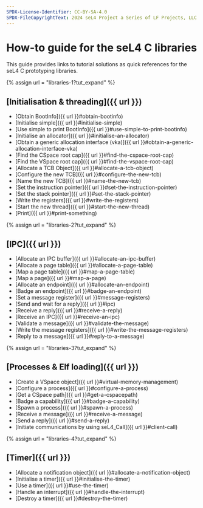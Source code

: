 ```yaml
---
SPDX-License-Identifier: CC-BY-SA-4.0
SPDX-FileCopyrightText: 2024 seL4 Project a Series of LF Projects, LLC.
---
```


# How-to guide for the seL4 C libraries

This guide provides links to tutorial solutions as quick references for the seL4
C prototyping libraries.

[//]: # (<html><a href="no-javascript.html" title="Get some foo!">Show me some foo</a></html>)

{% assign url = "libraries-1?tut_expand" %}

## [Initialisation  & threading]({{ url }})

- [Obtain BootInfo]({{ url }}#obtain-bootinfo)
- [Initialise simple]({{ url }}#initialise-simple)
- [Use simple to print BootInfo]({{ url }}#use-simple-to-print-bootinfo)
- [Initialise an allocator]({{ url }}#initialise-an-allocator)
- [Obtain a generic allocation interface (vka)]({{ url }}#obtain-a-generic-allocation-interface-vka)
- [Find the CSpace root cap]({{ url }}#find-the-cspace-root-cap)
- [Find the VSpace root cap]({{ url }}#find-the-vspace-root-cap)
- [Allocate a TCB Object]({{ url }}#allocate-a-tcb-object)
- [Configure the new TCB]({{ url }}#configure-the-new-tcb)
- [Name the new TCB]({{ url }}#name-the-new-tcb)
- [Set the instruction pointer]({{ url }}#set-the-instruction-pointer)
- [Set the stack pointer]({{ url }}#set-the-stack-pointer)
- [Write the registers]({{ url }}#write-the-registers)
- [Start the new thread]({{ url }}#start-the-new-thread)
- [Print]({{ url }}#print-something)

{% assign url = "libraries-2?tut_expand" %}

## [IPC]({{ url }})

- [Allocate an IPC buffer]({{ url }}#allocate-an-ipc-buffer)
- [Allocate a page table]({{ url }}#allocate-a-page-table)
- [Map a page table]({{ url }}#map-a-page-table)
- [Map a page]({{ url }}#map-a-page)
- [Allocate an endpoint]({{ url }}#allocate-an-endpoint)
- [Badge an endpoint]({{ url }}#badge-an-endpoint)
- [Set a message register]({{ url }}#message-registers)
- [Send and wait for a reply]({{ url }}#ipc)
- [Receive a reply]({{ url }}#receive-a-reply)
- [Receive an IPC]({{ url }}#receive-an-ipc)
- [Validate a message]({{ url }}#validate-the-message)
- [Write the message registers]({{ url }}#write-the-message-registers)
- [Reply to a message]({{ url }}#reply-to-a-message)

{% assign url = "libraries-3?tut_expand" %}

## [Processes & Elf loading]({{ url }})

- [Create a VSpace object]({{ url }}#virtual-memory-management)
- [Configure a process]({{ url }}#configure-a-process)
- [Get a CSpace path]({{ url }}#get-a-cspacepath)
- [Badge a capability]({{ url }}#badge-a-capability)
- [Spawn a process]({{ url }}#spawn-a-process)
- [Receive a message]({{ url }}#receive-a-message)
- [Send a reply]({{ url }}#send-a-reply)
- [Initiate communications by using seL4_Call]({{ url }}#client-call)

{% assign url = "libraries-4?tut_expand" %}

## [Timer]({{ url }})

- [Allocate a notification object]({{ url }}#allocate-a-notification-object)
- [Initialise a timer]({{ url }}#initialise-the-timer)
- [Use a timer]({{ url }}#use-the-timer)
- [Handle an interrupt]({{ url }}#handle-the-interrupt)
- [Destroy a timer]({{ url }}#destroy-the-timer)
